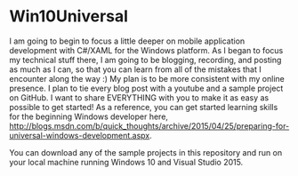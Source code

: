 # Win10Universal

I am going to begin to focus a little deeper on mobile application development  with C#/XAML for the Windows platform.  As I began to focus my technical stuff there, I am going to be blogging, recording, and posting as much as I can, so that you can learn from all of the mistakes that I encounter along the way :)  My plan is to be more consistent with my online presence.  I plan to tie every blog post with a youtube and a sample project on GitHub.  I want to share EVERYTHING with you to make it as easy as possible to get started!  As a reference, you can get started learning skills for the beginning Windows developer here, http://blogs.msdn.com/b/quick_thoughts/archive/2015/04/25/preparing-for-universal-windows-development.aspx.

You can download any of the sample projects in this repository and run on your local machine running Windows 10 and Visual Studio 2015.
